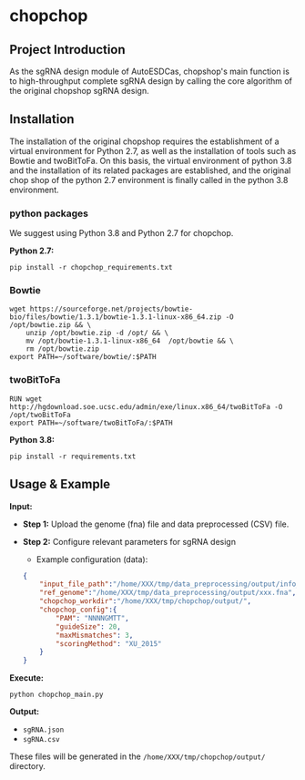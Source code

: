 # chopchop
## Project Introduction 
As the sgRNA design module of AutoESDCas, chopshop's main function is to high-throughput complete sgRNA design by calling the core algorithm of the original chopshop sgRNA design.


## Installation
The installation of the original chopshop requires the establishment of a virtual environment for Python 2.7, as well as the installation of tools such as Bowtie and twoBitToFa. On this basis, the virtual environment of python 3.8 and the installation of its related packages are established, and the original chop shop of the python 2.7 environment is finally called in the python 3.8 environment.

### python packages
We suggest using Python 3.8 and  Python 2.7 for chopchop.

**Python 2.7:**
```shell
pip install -r chopchop_requirements.txt
```

### Bowtie   
```
wget https://sourceforge.net/projects/bowtie-bio/files/bowtie/1.3.1/bowtie-1.3.1-linux-x86_64.zip -O /opt/bowtie.zip && \
    unzip /opt/bowtie.zip -d /opt/ && \
    mv /opt/bowtie-1.3.1-linux-x86_64  /opt/bowtie && \
    rm /opt/bowtie.zip
export PATH=~/software/bowtie/:$PATH
```

### twoBitToFa
```
RUN wget http://hgdownload.soe.ucsc.edu/admin/exe/linux.x86_64/twoBitToFa -O /opt/twoBitToFa
export PATH=~/software/twoBitToFa/:$PATH
```

**Python 3.8:**
```shell
pip install -r requirements.txt
```

## Usage & Example

**Input:**
- **Step 1:** Upload the genome (fna) file and data preprocessed (CSV) file.

- **Step 2:** Configure relevant parameters for sgRNA design

    - Example configuration (data):
    ```json
    {
        "input_file_path":"/home/XXX/tmp/data_preprocessing/output/info_input.csv",
        "ref_genome":"/home/XXX/tmp/data_preprocessing/output/xxx.fna",
        "chopchop_workdir":"/home/XXX/tmp/chopchop/output/", 
        "chopchop_config":{
            "PAM": "NNNNGMTT", 
            "guideSize": 20,
            "maxMismatches": 3,
            "scoringMethod": "XU_2015"
        }
    }
    ```


**Execute:**
```shell
python chopchop_main.py
```

**Output:**
- `sgRNA.json` 
- `sgRNA.csv` 

These files will be generated in the `/home/XXX/tmp/chopchop/output/` directory.




